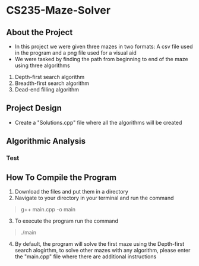 # CS235-Maze-Solver


## About the Project

* In this project we were given three mazes in two formats: A csv file used in the program and a png file used for a visual aid
* We were tasked by finding the path from beginning to end of the maze using three algorithms
1. Depth-first search algorithm
2. Breadth-first search algorithm
3. Dead-end filling algorithm

## Project Design

* Create a "Solutions.cpp" file where all the algorithms will be created

## Algorithmic Analysis
### Test

## How To Compile the Program

1. Download the files and put them in a directory
2. Navigate to your directory in your terminal and run the command
> g++ main.cpp -o main
3. To execute the program run the command
> ./main
4. By default, the program will solve the first maze using the Depth-first search alogirthm, to solve other mazes with any algorithm, please enter the "main.cpp" file where there are additional instructions

